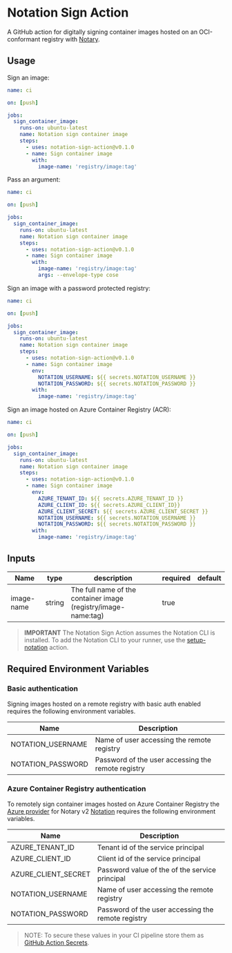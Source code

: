 # Notation Sign Action
A GitHub action for digitally signing container images hosted on an OCI-conformant registry with [Notary](https://github.com/notaryproject/notary).

## Usage

Sign an image:

```yml
name: ci

on: [push]

jobs:
  sign_container_image:
    runs-on: ubuntu-latest
    name: Notation sign container image
    steps:
      - uses: notation-sign-action@v0.1.0
      - name: Sign container image
        with:
          image-name: 'registry/image:tag'
```

Pass an argument:

```yml
name: ci

on: [push]

jobs:
  sign_container_image:
    runs-on: ubuntu-latest
    name: Notation sign container image
    steps:
      - uses: notation-sign-action@v0.1.0
      - name: Sign container image
        with:
          image-name: 'registry/image:tag'
          args: --envelope-type cose
```

Sign an image with a password protected registry:

```yml
name: ci

on: [push]

jobs:
  sign_container_image:
    runs-on: ubuntu-latest
    name: Notation sign container image
    steps:
      - uses: notation-sign-action@v0.1.0
      - name: Sign container image
        env:
          NOTATION_USERNAME: ${{ secrets.NOTATION_USERNAME }}
          NOTATION_PASSWORD: ${{ secrets.NOTATION_PASSWORD }}
        with:
          image-name: 'registry/image:tag'
```

Sign an image hosted on Azure Container Registry (ACR):

```yml
name: ci

on: [push]

jobs:
  sign_container_image:
    runs-on: ubuntu-latest
    name: Notation sign container image
    steps:
      - uses: notation-sign-action@v0.1.0
      - name: Sign container image
        env:
          AZURE_TENANT_ID: ${{ secrets.AZURE_TENANT_ID }}
          AZURE_CLIENT_ID: ${{ secrets.AZURE_CLIENT_ID}}
          AZURE_CLIENT_SECRET: ${{ secrets.AZURE_CLIENT_SECRET }}
          NOTATION_USERNAME: ${{ secrets.NOTATION_USERNAME }}
          NOTATION_PASSWORD: ${{ secrets.NOTATION_PASSWORD }}
        with:
          image-name: 'registry/image:tag'
```

## Inputs

| Name     | type     | description                                     | required | default                  |
| -------- | -------- | ----------------------------------------------- | -------- | ------------------------ |
| image-name | string   | The full name of the container image (registry/image-name:tag)| true    |  |

> **IMPORTANT**
> The Notation Sign Action assumes the Notation CLI is installed. To add the Notation CLI to your runner, use the [setup-notation](https://github.com/Duffney/setup-notation) action.


## Required Environment Variables

### Basic authentication

Signing images hosted on a remote registry with basic auth enabled requires the following environment variables.

Name | Description |
---------|----------|
 NOTATION_USERNAME | Name of user accessing the remote registry |
 NOTATION_PASSWORD | Password of the user accessing the remote registry |

### Azure Container Registry authentication

To remotely sign container images hosted on Azure Container Registry the [Azure provider](https://github.com/Azure/notation-azure-kv) for Notary v2 [Notation](https://github.com/notaryproject/notation) requires the following environment variables.

Name | Description |
---------|----------|
 AZURE_TENANT_ID | Tenant id of the service principal | 
 AZURE_CLIENT_ID | Client id of the service principal  | 
 AZURE_CLIENT_SECRET | Password value of the of the service principal | 
 NOTATION_USERNAME | Name of user accessing the remote registry |
 NOTATION_PASSWORD | Password of the user accessing the remote registry |

> NOTE: 
> To secure these values in your CI pipeline store them as [GitHub Action Secrets](https://docs.github.com/en/actions/security-guides/encrypted-secrets#creating-encrypted-secrets-for-a-repository).


